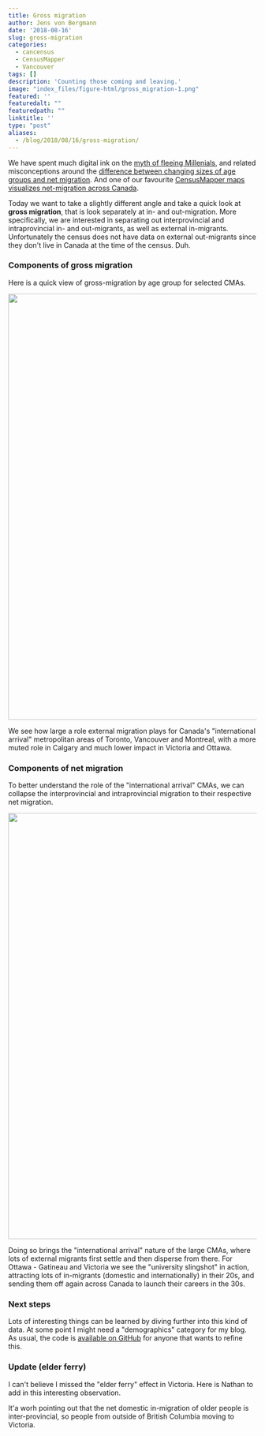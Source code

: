```yaml
---
title: Gross migration
author: Jens von Bergmann
date: '2018-08-16'
slug: gross-migration
categories:
  - cancensus
  - CensusMapper
  - Vancouver
tags: []
description: 'Counting those coming and leaving.'
image: "index_files/figure-html/gross_migration-1.png"
featured: ''
featuredalt: ""
featuredpath: ""
linktitle: ''
type: "post"
aliases:
  - /blog/2018/08/16/gross-migration/
---
```









We have spent much digital ink on the [myth of fleeing Millenials](https://doodles.mountainmath.ca/blog/2017/05/16/lifeblood/), and related misconceptions around the [difference between changing sizes of age groups and net migration](https://doodles.mountainmath.ca/blog/2017/08/06/millennials-redux/). And one of our favourite [CensusMapper maps visualizes net-migration across Canada](https://censusmapper.ca/maps/731).

Today we want to take a slightly different angle and take a quick look at **gross migration**, that is look separately at in- and out-migration. More specifically, we are interested in separating out interprovincial and intraprovincial in- and out-migrants, as well as external in-migrants. Unfortunately the census does not have data on external out-migrants since they don't live in Canada at the time of the census. Duh.

### Components of gross migration
Here is a quick view of gross-migration by age group for selected CMAs.



<img src="index_files/figure-html/gross_migration-1.png" width="864" />


We see how large a role external migration plays for Canada's "international arrival" metropolitan areas of Toronto, Vancouver and Montreal, with a more muted role in Calgary and much lower impact in Victoria and Ottawa.


### Components of net migration
To better understand the role of the "international arrival" CMAs, we can collapse the interprovincial and intraprovincial migration to their respective net migration. 


<img src="index_files/figure-html/unnamed-chunk-2-1.png" width="864" />

Doing so brings the "international arrival" nature of the large CMAs, where lots of external migrants first settle and then disperse from there. For Ottawa - Gatineau and Victoria we see the "university slingshot" in action, attracting lots of in-migrants (domestic and internationally) in their 20s, and sending them off again across Canada to launch their careers in the 30s.

### Next steps
Lots of interesting things can be learned by diving further into this kind of data. At some point I might need a "demographics" category for my blog. As usual, the code is [available on GitHub](https://github.com/mountainMath/doodles/blob/master/content/posts/2018-08-16-gross-migration.Rmarkdown) for anyone that wants to refine this. 

### Update (elder ferry)
I can't believe I missed the "elder ferry" effect in Victoria. Here is Nathan to add in this interesting observation. 

It'a worh pointing out that the net domestic in-migration of older people is inter-provincial, so people from outside of British Columbia moving to Victoria.

